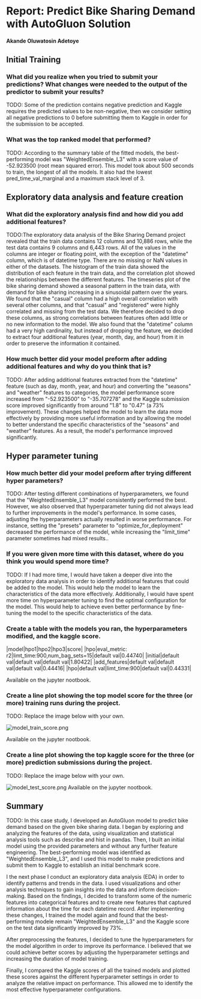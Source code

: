 # Report: Predict Bike Sharing Demand with AutoGluon Solution
#### Akande Oluwatosin Adetoye

## Initial Training
### What did you realize when you tried to submit your predictions? What changes were needed to the output of the predictor to submit your results?
TODO: Some of the prediction contains negative prediction and Kaggle requires the predicted values to be non-negative, then we consider setting all negative predictions to 0 before submitting them to Kaggle in order for the submission to be accepted.
### What was the top ranked model that performed?
TODO:  According to the summary table of the fitted models, the best-performing model was "WeightedEnsemble_L3" with a score value of -52.923500 (root mean squared error). This model took about 500 seconds to train, the longest of all the models. It also had the lowest pred_time_val_marginal and a maximum stack level of 3. 

## Exploratory data analysis and feature creation
### What did the exploratory analysis find and how did you add additional features?
TODO:The exploratory data analysis of the Bike Sharing Demand project revealed that the train data contains 12 columns and 10,886 rows, while the test data contains 9 columns and 6,443 rows. All of the values in the columns are integer or floating point, with the exception of the "datetime" column, which is of datetime type. There are no missing or NaN values in either of the datasets. The histogram of the train data showed the distribution of each feature in the train data, and the correlation plot showed the relationships between the different features. The timeseries plot of the bike sharing demand showed a seasonal pattern in the train data, with demand for bike sharing increasing in a sinusoidal pattern over the years. We found that the "casual" column had a high overall correlation with several other columns, and that "casual" and "registered" were highly correlated and missing from the test data. We therefore decided to drop these columns, as strong correlations between features often add little or no new information to the model. We also found that the "datetime" column had a very high cardinality, but instead of dropping the feature, we decided to extract four additional features (year, month, day, and hour) from it in order to preserve the information it contained.

### How much better did your model preform after adding additional features and why do you think that is?
TODO: After adding additional features extracted from the "datetime" feature (such as day, month, year, and hour) and converting the "seasons" and "weather" features to categories, the model performance score increased from "-52.923500" to "-35.707278" and the Kaggle submission score improved significantly from around "1.8" to "0.47" (a 73% improvement). These changes helped the model to learn the data more effectively by providing more useful information and by allowing the model to better understand the specific characteristics of the "seasons" and "weather" features. As a result, the model's performance improved significantly.

## Hyper parameter tuning
### How much better did your model preform after trying different hyper parameters?
TODO: After testing different combinations of hyperparameters, we found that the "WeightedEnsemble_L3" model consistently performed the best. However, we also observed that hyperparameter tuning did not always lead to further improvements in the model's performance. In some cases, adjusting the hyperparameters actually resulted in worse performance. For instance, setting the "presets" parameter to "optimize_for_deployment" decreased the performance of the model, while increasing the "limit_time" parameter sometimes had mixed results..  

### If you were given more time with this dataset, where do you think you would spend more time?
TODO: If I had more time, I would have taken a deeper dive into the exploratory data analysis in order to identify additional features that could be added to the model. This would help the model to learn the characteristics of the data more effectively. Additionally, I would have spent more time on hyperparameter tuning to find the optimal configuration for the model. This would help to achieve even better performance by fine-tuning the model to the specific characteristics of the data.

### Create a table with the models you ran, the hyperparameters modified, and the kaggle score.
|model|hpo1|hpo2|hpo3|score|
|hpo|eval_metric: r2|limt_time:900,num_bag_sets=15|default val|0.44740|
|initial|default val|default val|default val|1.80422|
|add_features|default val|default val|default val|0.44416|
|hpo|default val|limt_time:900|default val|0.44331|

Available on the jupyter nootbook.
### Create a line plot showing the top model score for the three (or more) training runs during the project.

TODO: Replace the image below with your own.

![model_train_score.png](img/model_train_score.png)

Available on the jupyter nootbook.
### Create a line plot showing the top kaggle score for the three (or more) prediction submissions during the project.

TODO: Replace the image below with your own.

![model_test_score.png](img/model_test_score.png)
Available on the jupyter nootbook.
## Summary
TODO:  In this case study, I developed an AutoGluon model to predict bike demand based on the given bike sharing data. I began by exploring and analyzing the features of the data, using visualization and statistical analysis tools such as describe and hist in pandas. Then, I built an initial model using the provided parameters and without any further feature engineering. The best-performing model was identified as "WeightedEnsemble_L3", and I used this model to make predictions and submit them to Kaggle to establish an initial benchmark score.

I the next phase I conduct an exploratory data analysis (EDA) in order to identify patterns and trends in the data. I used visualizations and other analysis techniques to gain insights into the data and inform decision-making. Based on the findings, I decided to transform some of the numeric features into categorical features and to create new features that captured information about the time for each datetime record. After implementing these changes, I trained the model again and found that the best-performing modele remain "WeightedEnsemble_L3" and the Kaggle score on the test data significantly improved by 73%.

After preprocessing the features, I decided to tune the hyperparameters for the model algorithm in order to improve its performance. I believed that we could achieve better scores by adjusting the hyperparameter settings and increasing the duration of model training.

Finally, I compared the Kaggle scores of all the trained models and plotted these scores against the different hyperparameter settings in order to analyze the relative impact on performance. This allowed me to identify the most effective hyperparameter configurations.


